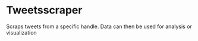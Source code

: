 # Tweetsscraper
Scraps tweets from a specific handle. Data can then be used for analysis or visualization
